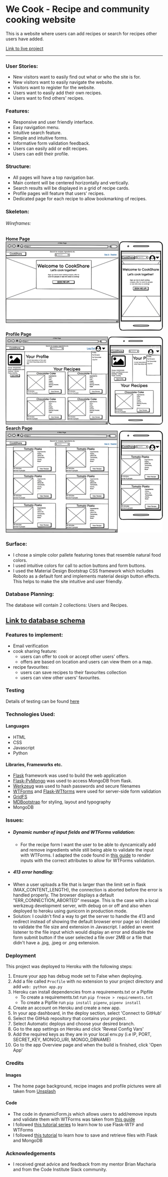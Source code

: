 # We Cook - Recipe and community cooking website
This is a website where users can add recipes or search for recipes other users have added.

[Link to live project](https://we-cook-recipe-sharing.herokuapp.com/)

---

### User Stories:
 - New visitors want to easily find out what or who the site is for.
 - New visitors want to easily navigate the website.
 - Visitors want to register for the website.
 - Users want to easily add their own recipes.
 - Users want to find others' recipes.

### Features:
- Responsive and user friendly interface.
- Easy navigation menu.
- Intuitive search feature.
- Simple and intuitive forms.
- Informative form validation feedback.
- Users can easily add or edit recipes.
- Users can edit their profile.

### Structure:
 - All pages will have a top navigation bar.
 - Main content will be centered horizontally and vertically.
 - Search results will be displayed in a grid of recipe cards.
 - Profile pages will feature that users' recipes.
 - Dedicated page for each recipe to allow bookmarking of recipes.


### Skeleton:
###### Wireframes:
__Home Page__ ![Home_page](wireframes/HOME.png)
__Profile Page__ ![Profile_page](wireframes/PROFILE.png)
__Search Page__ ![Search_page](wireframes/SEARCH.png)

### Surface:
 - I chose a simple color pallete featuring tones that resemble natural food colors.
 - I used intuitive colors for call to action buttons and form buttons.
 - I used the Material Design Bootstrap CSS framework which includes Roboto as a default font and implements material design button effects. This helps to make the site intuitive and user friendly.


### Database Planning:

The database will contain 2 collections: Users and Recipes.

[Link to database schema](DATABASE.MD)
 - 


### Features to implement:
 - Email verification
 - cook sharing feature:
   - users can offer to cook or accept other users' offers.
   - offers are based on location and users can view them on a map.
 - recipe favourites:
   - users can save recipes to their favourites collection
   - users can view other users' favourites.

### Testing

Details of testing can be found [here](TESTING.MD)

### Technologies Used:

#### Languages

- HTML
- CSS
- Javascript
- Python

#### Libraries, Frameworks etc.
- [Flask](https://flask.palletsprojects.com/en/1.1.x/) framework was used to build the web application
- [Flask-PyMongo]() was used to access MongoDB from flask.
- [Werkzeug]() was used to hash passwords and secure filenames
- [WTForms](https://wtforms.readthedocs.io/en/2.3.x/) and [Flask-WTforms](https://flask-wtf.readthedocs.io/en/stable/) were used for server-side form validation
- [GridFS]()
- [MDBootstrap](https://mdbootstrap.com/) for styling, layout and typography
- MongoDB

### Issues:
 - ##### Dynamic number of input fields and WTForms validation:
   - For the recipe form I want the user to be able to dyncamically add and remove ingredients while still being able to validate the input with WTForms. I adapted the code found in [this guide](https://www.rmedgar.com/blog/dynamic-fields-flask-wtf/) to render inputs with the correct attributes to allow for WTForms validation.
 - ##### 413 error handling:
  - When a user uploads a file that is larger than the limit set in flask (MAX_CONTENT_LENGTH), the connection is aborted before the error is handled properly. The browser displays a default "ERR_CONNECTION_ABORTED" message. This is the case with a local werkzeug development server, with debug on or off and also when deployed to heroku using gunicorn in production mode.
  - Solution: I couldn't find a way to get the server to handle the 413 and redirect instead of showing the default browser error page so I decided to validate the file size and extension in Javascript. I added an event listener to the file input which would display an error and disable the form submit button if the user selected a file over 2MB or a file that didn't have a .jpg, .jpeg or .png extension.


### Deployment

This project was deployed to Heroku with the following steps:

1. Ensure your app has debug mode set to False when deploying.
2. Add a file called `Procfile` with no extension to your project directory and add `web: python app.py`
3. Heroku can install dependencies from a requirements.txt or a Pipfile
   - To create a requirements.txt run `pip freeze > requirements.txt`
   - To create a Pipfile run `pip install pipenv`, `pipenv install`
4. Create an account on Heroku and create a new app.
5. In your app dashboard, in the deploy section, select 'Connect to GitHub'
6. Select the GitHub repository that contains your project.
7. Select Automatic deploys and choose your desired branch.
8. Go to the app settings on Heroku and click 'Reveal Config Vars'
9. Add the required keys as they are in your local env.py (i.e IP, PORT, SECRET_KEY, MONGO_URI, MONGO_DBNAME)
10. Go to the app Overview page and when the build is finished, click 'Open App'

### Credits

#### Images
 - The home page background, recipe images and profile pictures were all taken from [Unsplash](https://unsplash.com/)

#### Code
 - The code in dynamicForm.js which allows users to add/remove inputs and validate them with WTForms was taken from [this guide](https://www.rmedgar.com/blog/dynamic-fields-flask-wtf/)
 - I followed [this tutorial series](https://www.youtube.com/watch?v=vzaXBm-ZVOQ) to learn how to use Flask-WTF and WTForms
 - I followed [this tutorial](https://www.youtube.com/watch?v=DsgAuceHha4) to learn how to save and retrieve files with Flask and MongoDB


### Acknowledgements
 - I received great advice and feedback from my mentor Brian Macharia and from the Code Institute Slack community.